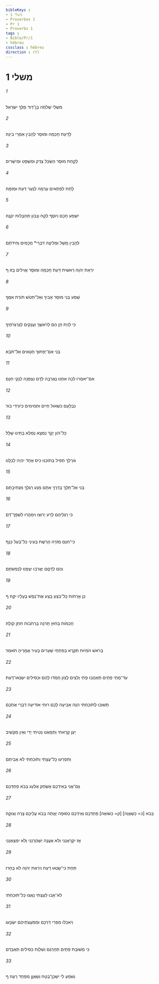 ```yaml
---
bibleKeys : 
- משלי 1
- Proverbes 1
- Pr 1
- Proverbs 1
tags : 
- Bible/Pr/1
- hébreu
cssclass : hébreu
direction : rtl
---
```


# משלי 1

###### 1
מִשְׁלֵי שְׁלֹמֹה בֶן־דָּוִד מֶלֶךְ יִשְׂרָאֵל׃
###### 2
לָדַעַת חָכְמָה וּמוּסָר לְהָבִין אִמְרֵי בִינָה׃
###### 3
לָקַחַת מוּסַר הַשְׂכֵּל צֶדֶק וּמִשְׁפָּט וּמֵישָׁרִים׃
###### 4
לָתֵת לִפְתָאיִם עָרְמָה לְנַעַר דַּעַת וּמְזִמָּה׃
###### 5
יִשְׁמַע חָכָם וְיֹוסֶף לֶקַח וְנָבֹון תַּחְבֻּלֹות יִקְנֶה׃
###### 6
לְהָבִין מָשָׁל וּמְלִיצָה דִּבְרֵי* חֲכָמִים וְחִידֹתָם׃
###### 7
יִרְאַת יְהוָה רֵאשִׁית דָּעַת חָכְמָה וּמוּסָר אֱוִילִים בָּזוּ׃ ף
###### 8
שְׁמַע בְּנִי מוּסַר אָבִיךָ וְאַל־תִּטֹּשׁ תֹּורַת אִמֶּךָ׃
###### 9
כִּי לִוְיַת חֵן הֵם לְרֹאשֶׁךָ וַעֲנָקִים לְגַרְגְּרֹתֶיךָ׃
###### 10
בְּנִי אִם־יְפַתּוּךָ חַטָּאִים אַל־תֹּבֵא׃
###### 11
אִם־יֹאמְרוּ לְכָה אִתָּנוּ נֶאֶרְבָה לְדָם נִצְפְּנָה לְנָקִי חִנָּם׃
###### 12
נִבְלָעֵם כִּשְׁאֹול חַיִּים וּתְמִימִים כְּיֹורְדֵי בֹור׃
###### 13
כָּל־הֹון יָקָר נִמְצָא נְמַלֵּא בָתֵּינוּ שָׁלָל׃
###### 14
גֹּורָלְךָ תַּפִּיל בְּתֹוכֵנוּ כִּיס אֶחָד יִהְיֶה לְכֻלָּנוּ׃
###### 15
בְּנִי אַל־תֵּלֵךְ בְּדֶרֶךְ אִתָּם מְנַע רַגְלְךָ מִנְּתִיבָתָם׃
###### 16
כִּי רַגְלֵיהֶם לָרַע יָרוּצוּ וִימַהֲרוּ לִשְׁפָּךְ־דָּם׃
###### 17
כִּי־חִנָּם מְזֹרָה הָרָשֶׁת בְּעֵינֵי כָל־בַּעַל כָּנָף׃
###### 18
וְהֵם לְדָםָם יֶאֱרֹבוּ יִצְפְּנוּ לְנַפְשֹׁתָם׃
###### 19
כֵּן אָרְחֹות כָּל־בֹּצֵעַ בָּצַע אֶת־נֶפֶשׁ בְּעָלָיו יִקָּח׃ ף
###### 20
חָכְמֹות בַּחוּץ תָּרֹנָּה בָּרְחֹבֹות תִּתֵּן קֹולָהּ׃
###### 21
בְּרֹאשׁ הֹמִיֹּות תִּקְרָא בְּפִתְחֵי שְׁעָרִים בָּעִיר אֲמָרֶיהָ תֹאמֵר׃
###### 22
עַד־מָתַי פְּתָיִם תְּאֵהֲבוּ פֶתִי וְלֵצִים לָצֹון חָמְדוּ לָהֶם וּכְסִילִים יִשְׂנְאוּ־דָעַת׃
###### 23
תָּשׁוּבוּ לְתֹוכַחְתִּי הִנֵּה אַבִּיעָה לָכֶם רוּחִי אֹודִיעָה דְבָרַי אֶתְכֶם׃
###### 24
יַעַן קָרָאתִי וַתְּמָאֵנוּ נָטִיתִי יָדִי וְאֵין מַקְשִׁיב׃
###### 25
וַתִּפְרְעוּ כָל־עֲצָתִי וְתֹוכַחְתִּי לֹא אֲבִיתֶם׃
###### 26
גַּם־אֲנִי בְּאֵידְכֶם אֶשְׂחָק אֶלְעַג בְּבֹא פַחְדְּכֶם׃
###### 27
בְּבֹא [כ= כְשַׁאֲוָה] [ק= כְשֹׁואָה] פַּחְדְּכֶם וְאֵידְכֶם כְּסוּפָה יֶאֱתֶה בְּבֹא עֲלֵיכֶם צָרָה וְצוּקָה׃
###### 28
אָז יִקְרָאֻנְנִי וְלֹא אֶעֱנֶה יְשַׁחֲרֻנְנִי וְלֹא יִמְצָאֻנְנִי׃
###### 29
תַּחַת כִּי־שָׂנְאוּ דָעַת וְיִרְאַת יְהֹוָה לֹא בָחָרוּ׃
###### 30
לֹא־אָבוּ לַעֲצָתִי נָאֲצוּ כָּל־תֹּוכַחְתִּי׃
###### 31
וְיֹאכְלוּ מִפְּרִי דַרְכָּם וּמִמֹּעֲצֹתֵיהֶם יִשְׂבָּעוּ׃
###### 32
כִּי מְשׁוּבַת פְּתָיִם תַּהַרְגֵם וְשַׁלְוַת כְּסִילִים תְּאַבְּדֵם׃
###### 33
וְשֹׁמֵעַ לִי יִשְׁכָּן־בֶּטַח וְשַׁאֲןַן מִפַּחַד רָעָה׃ ף
